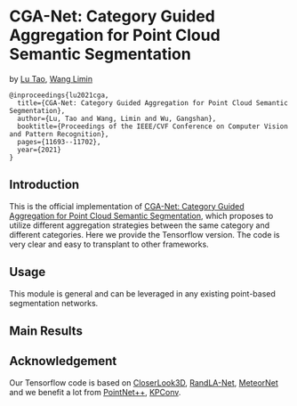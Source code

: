# CGA-Net: Category Guided Aggregation for Point Cloud Semantic Segmentation
by [Lu Tao](https://github.com/inspirelt), [Wang Limin](https://wanglimin.github.io/)

```
@inproceedings{lu2021cga,
  title={CGA-Net: Category Guided Aggregation for Point Cloud Semantic Segmentation},
  author={Lu, Tao and Wang, Limin and Wu, Gangshan},
  booktitle={Proceedings of the IEEE/CVF Conference on Computer Vision and Pattern Recognition},
  pages={11693--11702},
  year={2021}
}
```

## Introduction

This is the official implementation of [CGA-Net: Category Guided Aggregation for Point Cloud Semantic Segmentation](https://openaccess.thecvf.com/content/CVPR2021/papers/Lu_CGA-Net_Category_Guided_Aggregation_for_Point_Cloud_Semantic_Segmentation_CVPR_2021_paper.pdf), which proposes to utilize different aggregation strategies between the same category and different categories. Here we provide the Tensorflow version. The code is very clear and easy to transplant to other frameworks.

## Usage

This module is general and can be leveraged in any existing point-based segmentation networks.

## Main Results


## Acknowledgement

Our Tensorflow code is based on [CloserLook3D](), [RandLA-Net](), [MeteorNet]() and we benefit a lot from [PointNet++](), [KPConv]().

